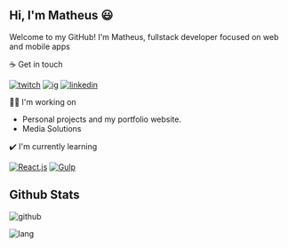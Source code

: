 
 
## Hi, I'm Matheus 😃

Welcome to my GitHub! I'm Matheus, fullstack developer focused on web and mobile apps


☕ Get in touch

[![twitch](https://img.shields.io/twitch/status/grizzyrp?style=for-the-badge)](https://twitch.tv/grizzyrp)
[![ig](https://img.shields.io/badge/-Instagram-red?style=for-the-badge&logo=instagram&logoColor=white)](https://instagram.com/matheuswells)
[![linkedin](https://img.shields.io/badge/-Linkedin-blue?style=for-the-badge&logo=instagram&logoColor=white)](https://www.linkedin.com/in/matheuscoutinho-dev/)


👩‍💻 I'm working on
 - Personal projects and my portfolio website. 
 - Media Solutions

✔️ I'm currently learning

[![React.js](https://img.shields.io/badge/-React.js-blue?style=for-the-badge&logo=react&logoColor=white)](https://reactjs.org) [![Gulp](https://img.shields.io/badge/-Gulp-red?style=for-the-badge&logo=gulp&logoColor=white)](https://gulpjs.com)

## Github Stats
 ![github](https://img.shields.io/github/followers/matheuswells?style=for-the-badge)
 
 ![lang](https://github-readme-stats.vercel.app/api/top-langs/?username=OdilonDamasceno&layout=compact)
 
